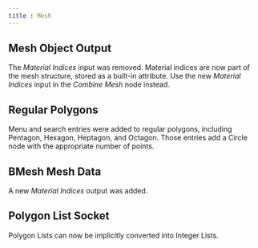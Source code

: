 ```yaml
---
title : Mesh
---
```


## Mesh Object Output

The *Material Indices* input was removed. Material indices are now part of the
mesh structure, stored as a built-in attribute. Use the new *Material Indices*
input in the *Combine Mesh* node instead.

## Regular Polygons

Menu and search entries were added to regular polygons, including Pentagon,
Hexagon, Heptagon, and Octagon. Those entries add a Circle node with the
appropriate number of points.

## BMesh Mesh Data

A new *Material Indices* output was added.

## Polygon List Socket

Polygon Lists can now be implicitly converted into Integer Lists.
